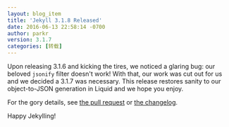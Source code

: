 ```yaml
---
layout: blog_item
title: 'Jekyll 3.1.8 Released'
date: 2016-06-13 22:58:14 -0700
author: parkr
version: 3.1.7
categories: [转载]
---
```


Upon releasing 3.1.6 and kicking the tires, we noticed a glaring bug: our
beloved `jsonify` filter doesn't work! With that, our work was cut out for
us and we decided a 3.1.7 was necessary. This release restores sanity to
our object-to-JSON generation in Liquid and we hope you enjoy.

For the gory details, see [the pull
request](https://github.com/jekyll/jekyll/pull/4914) or [the
changelog](/docs/history/#v3-1-6).

Happy Jekylling!
